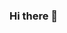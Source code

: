### Hi there 👋

<!--

Notes on CTF, software exploitation, and reverse engineering. 
Currently working my way through pwn.college in advance of taking CSE 598 at ASU.

##Learning 

https://youtu.be/6vj96QetfTg
Brumley, David. “How The Best Hackers Learn Their Craft.” YouTube, 16 July 2018, www.youtube.com/watch?v=6vj96QetfTg.

Talent funnel methodology
Picoctf 

Learning How to Learn, (Coursera Course)
https://www.coursera.org/learn/learning-how-to-learn
Oakley, Barbara, and Terrence Sejnowski. “Learning How to Learn: Powerful Mental Tools to Help You Master Tough Subjects.” Coursera, 2016, www.coursera.org/learn/learning-how-to-learn.

##Flow state
From the brumley presentation
auto-didactic skills (self-efficacy, confidence, creativity, multiple paths to outcome) 
Teacher does not know and cannot teach all paths so values a successful outcome.


-->
